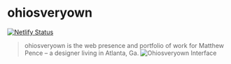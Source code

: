 # ohiosveryown

[![Netlify Status](https://api.netlify.com/api/v1/badges/df9b4aeb-4e66-4b84-ba69-08c0f7110664/deploy-status)](https://app.netlify.com/sites/ohiosveryown/deploys)

> ohiosveryown is the web presence and portfolio of work for Matthew Pence – a designer living in Atlanta, Ga.
![Ohiosveryown Interface](https://res.cloudinary.com/da32ufmnf/image/upload/v1633970433/ovo-3.6/readme_aqnb4k.jpg)
